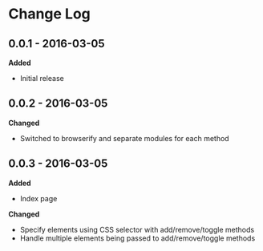 # Change Log

## 0.0.1 - 2016-03-05
**Added**
- Initial release

## 0.0.2 - 2016-03-05
**Changed**
- Switched to browserify and separate modules for each method

## 0.0.3 - 2016-03-05
**Added**
- Index page

**Changed**
- Specify elements using CSS selector with add/remove/toggle methods
- Handle multiple elements being passed to add/remove/toggle methods
